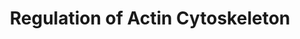 ---
annotations:
- type: Pathway Ontology
  value: regulatory pathway
authors:
- MaintBot
- Mkutmon
- Egonw
description: http://www.genome.jp/kegg/pathway/hsa/hsa04810.html
last-edited: 2021-01-02
organisms:
- Pan troglodytes
redirect_from:
- /index.php/Pathway:WP944
- /instance/WP944
schema-jsonld:
- '@context': https://schema.org/
  '@id': https://wikipathways.github.io/pathways/WP944.html
  '@type': Dataset
  creator:
    '@type': Organization
    name: WikiPathways
  description: http://www.genome.jp/kegg/pathway/hsa/hsa04810.html
  keywords:
  - MYH10
  - LIMK1
  - ROCK1
  - PPP1R12A
  - ITGA1
  - PIK3R5
  - PIK3CA
  - PIP5K1C
  - LOC442775
  - LOC465655
  - INS2
  - PDGFRA
  - IQGAP1
  - BDKRB1
  - FN1
  - FGF9
  - GNA13
  - WAS
  - PAK2
  - TMSB4X
  - CD14
  - CRK
  - LOC100609242
  - WASF1
  - RAC3
  - PIP3
  - FGF23
  - ENAH
  - PIK3R3
  - Adherens junction
  - CDC42
  - PAK4
  - SSH1
  - MYL1
  - VAV1
  - NCKAP1
  - CSK
  - CHRM1
  - LOC470938
  - GIT1
  - MAPK3
  - LOC468536
  - PIK3C2A
  - PIK3R2
  - GSN
  - LOC748477
  - PIP2
  - ARHGEF4
  - LOC100611792
  - CHRM2
  - FGF15
  - EGF
  - APC
  - FGF16
  - DIAP3
  - pathway
  - PAK3
  - FGF20
  - BDKRB2
  - MSN
  - VIL1
  - Apc2
  - CFL1
  - PDGFA
  - FGF14
  - PIK3R1
  - PXN
  - RAF1
  - PDGFRB
  - ARPC5
  - BRAF
  - PDGFB
  - ABI2
  - MOS
  - RAC1P4
  - FGF4
  - RRAS2
  - SSH3
  - CHRM5
  - ARHGEF6
  - Acetylcholine
  - LOC456157
  - FGF17
  - KRAS
  - RDX
  - MYLK
  - PIK3R4
  - F2
  - PAK7
  - Bradykinin
  - EGFR
  - SOS2
  - VCL
  - PIP5K1A
  - FGF8
  - PIP4K2A
  - FGF10
  - INS1
  - PAK1
  - PTK2
  - RHOA
  - LOC741907
  - FGF1
  - PIP4K2B
  - LPS
  - FGF2
  - MAPK1
  - FGF13
  - PIK3C3
  - FGF5
  - PIK3CB
  - RASSF7
  - FGFR2
  - CYFIP2
  - CHRM3
  - FGF22
  - C3orf10
  - ACTN1
  - FGFR3
  - CHRM4
  - PIK3CD
  - GNA12
  - BAIAP2
  - ROCK2
  - F2R
  - FGF21
  - DIAP1
  - FGF11
  - Focal Adhesion
  - WASF2
  - PIK3C2G
  - SSH2
  - FGF12
  - PIP5K1B
  - DOCK1
  - MAP2K1
  - BCAR1
  - PIP5KL1
  - FGFR1
  - FGF3
  - LOC460327
  - PIK3CG
  - MAPK6
  - PAK6
  - RRAS
  - RAC2
  - NRAS
  - SOS1
  - SLC9A1
  - EZR
  - PIK3C2B
  - MAPK Signaling
  - FGF18
  - FGF7
  - FGFR4
  - ACTB
  - CFL2
  - FGF6
  - ACTG1
  - ARHGEF1
  - ARHGEF7
  - PIP4K2C
  license: CC0
  name: Regulation of Actin Cytoskeleton
seo: CreativeWork
title: Regulation of Actin Cytoskeleton
wpid: WP944
---